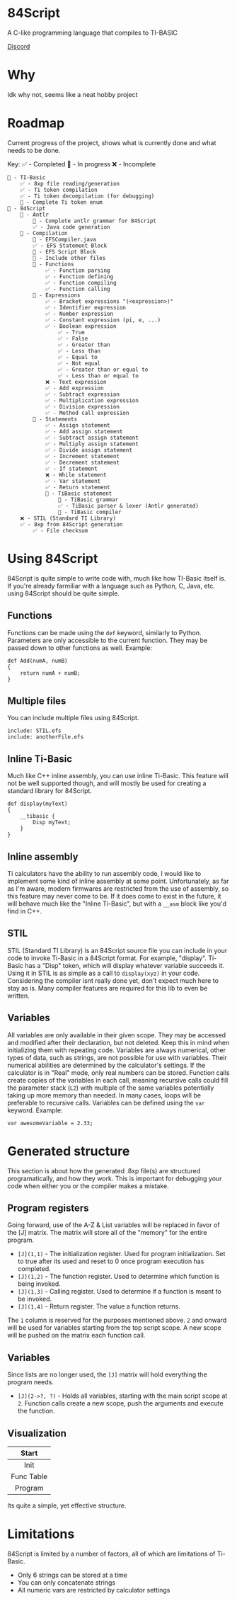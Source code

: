 # 84Script
A C-like programming language that compiles to TI-BASIC

[Discord](https://discord.gg/rGyzCDaD6W)

# Why
Idk why not, seems like a neat hobby project

# Roadmap
Current progress of the project, shows what is currently done and what needs to be done.

Key:
✅ - Completed
🔄 - In progress
❌ - Incomplete

```
🔄 - TI-Basic
	✅ - 8xp file reading/generation
	✅ - Ti token compilation
	✅ - Ti token decompilation (for debugging)
	🔄 - Complete Ti token enum
🔄 - 84Script
	🔄 - Antlr
		🔄 - Complete antlr grammar for 84Script
		✅ - Java code generation
	🔄 - Compilation
		🔄 - EFSCompiler.java
		✅ - EFS Statement Block
		🔄 - EFS Script Block
		🔄 - Include other files
		🔄 - Functions
			✅ - Function parsing
			✅ - Function defining
			✅ - Function compiling
			✅ - Function calling
		🔄 - Expressions
			✅ - Bracket expressions "(<expression>)"
			✅ - Identifier expression
			✅ - Number expression
			✅ - Constant expression (pi, e, ...)
			✅ - Boolean expression
				✅ - True
				✅ - False
				✅ - Greater than
				✅ - Less than
				✅ - Equal to
				✅ - Not equal
				✅ - Greater than or equal to
				✅ - Less than or equal to
			❌ - Text expression
			✅ - Add expression
			✅ - Subtract expression
			✅ - Multiplication expression
			✅ - Division expression
			✅ - Method call expression
		🔄 - Statements
			✅ - Assign statement
			✅ - Add assign statement
			✅ - Subtract assign statement
			✅ - Multiply assign statement
			✅ - Divide assign statement
			✅ - Increment statement
			✅ - Decrement statement
			✅ - If statement
			❌ - While statement
			✅ - Var statement
			✅ - Return statement
			🔄 - TiBasic statement
				🔄 - TiBasic grammar
				✅ - TiBasic parser & lexer (Antlr generated)
				🔄 - TiBasic compiler
	❌ - STIL (Standard TI Library)
	✅ - 8xp from 84Script generation
		✅ - File checksum
```

# Using 84Script
84Script is quite simple to write code with, much like how TI-Basic itself is. If you're already farmiliar with a language such as Python, C, Java, etc. using 84Script should be quite simple.

## Functions
Functions can be made using the ``def`` keyword, similarly to Python.
Parameters are only accessible to the current function. They may be passed down to other functions as well.
Example:
```
def Add(numA, numB)
{
    return numA + numB;
}
```

## Multiple files
You can include multiple files using 84Script.
```
include: STIL.efs
include: anotherFile.efs
```

## Inline Ti-Basic
Much like C++ inline assembly, you can use inline Ti-Basic.
This feature will not be well supported though, and will mostly be used for creating a standard library for 84Script.
```
def display(myText)
{
	__tibasic {
		Disp myText;
	}
}
```

## Inline assembly
Ti calculators have the ability to run assembly code, I would like to implement some kind of inline assembly at some point. Unfortunately, as far as I'm aware, modern firmwares are restricted from the use of assembly, so this feature may never come to be. If it does come to exist in the future, it will behave much like the "Inline Ti-Basic", but with a ``__asm`` block like you'd find in C++.

## STIL
STIL (Standard TI Library) is an 84Script source file you can include in your code to invoke Ti-Basic in a 84Script format. For example, "display". Ti-Basic has a "Disp" token, which will display whatever variable succeeds it. Using it in STIL is as simple as a call to ``display(xyz)`` in your code.
Considering the compiler isnt really done yet, don't expect much here to stay as is. Many compiler features are required for this lib to even be written.

## Variables
All variables are only available in their given scope. They may be accessed and modified after their declaration, but not deleted. Keep this in mind when initializing them with repeating code. Variables are always numerical, other types of data, such as strings, are not possible for use with variables. Their numerical abilities are determined by the calculator's settings. If the calculator is in "Real" mode, only real numbers can be stored. Function calls create copies of the variables in each call, meaning recursive calls could fill the parameter stack (``L2``) with multiple of the same variables potentially taking up more memory than needed. In many cases, loops will be preferable to recursive calls.
Variables can be defined using the ``var`` keyword.
Example:
```
var awesomeVariable = 2.33;
```

# Generated structure
This section is about how the generated .8xp file(s) are structured programatically, and how they work. This is important for debugging your code when either you or the compiler makes a mistake.

## Program registers
Going forward, use of the A-Z & List variables will be replaced in favor of the [J] matrix. The matrix will store all of the "memory" for the entire program.
* ``[J](1,1)`` - The initialization register. Used for program initialization. Set to true after its used and reset to 0 once program execution has completed.
* ``[J](1,2)`` - The function register. Used to determine which function is being invoked.
* ``[J](1,3)`` - Calling register. Used to determine if a function is meant to be invoked.
* ``[J](1,4)`` - Return register. The value a function returns.

The ``1`` column is reserved for the purposes mentioned above. ``2`` and onward will be used for variables starting from the top script scope. A new scope will be pushed on the matrix each function call.

## Variables
Since lists are no longer used, the ``[J]`` matrix will hold everything the program needs.
* ``[J](2->?, ?)`` - Holds all variables, starting with the main script scope at ``2``. Function calls create a new scope, push the arguments and execute the function.

## Visualization

|    Start   |
|  :-------: |
|    Init    |
| Func Table |
|  Program   |

Its quite a simple, yet effective structure.

# Limitations
84Script is limited by a number of factors, all of which are limitations of Ti-Basic.
* Only 6 strings can be stored at a time
* You can only concatenate strings
* All numeric vars are restricted by calculator settings